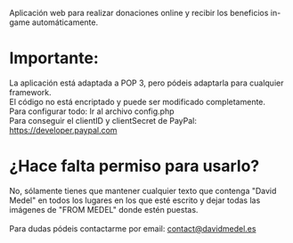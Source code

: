 Aplicación web para realizar donaciones online y recibir los beneficios in-game automáticamente.

# Importante:
La aplicación está adaptada a POP 3, pero pódeis adaptarla para cualquier framework.<br/>
El código no está encriptado y puede ser modificado completamente.<br/>
Para configurar todo: Ir al archivo config.php<br/>
Para conseguir el clientID y clientSecret de PayPal: https://developer.paypal.com<br/>

# ¿Hace falta permiso para usarlo?
No, sólamente tienes que mantener cualquier texto que contenga "David Medel" en todos los lugares en los que esté escrito y dejar todas las imágenes de "FROM MEDEL" donde estén puestas.<br/>
<br/>
Para dudas pódeis contactarme por email: contact@davidmedel.es
